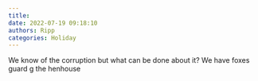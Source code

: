 ```yaml
---
title: 
date: 2022-07-19 09:18:10
authors: Ripp
categories: Holiday
---
```


 We know of the corruption but what can be done about it?  We have foxes guard g the henhouse